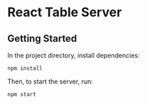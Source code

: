 # React Table Server

## Getting Started

In the project directory, install dependencies:

`npm install`

Then, to start the server, run:

`npm start`
